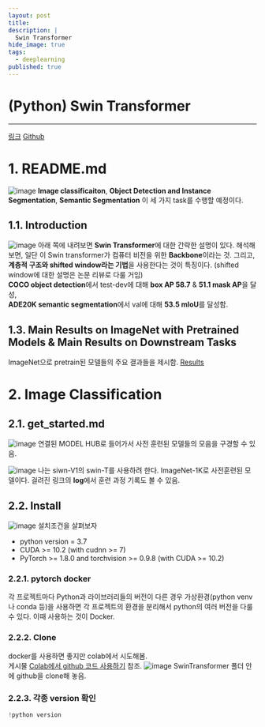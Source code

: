 ```yaml
---
layout: post
title: 
description: |
  Swin Transformer
hide_image: true
tags:
  - deeplearning
published: true
---
```


# (Python) Swin Transformer 
* * *
[링크](https://github.com/microsoft/Swin-Transformer/blob/main/models/swin_transformer.py)
[Github](https://github.com/microsoft/Swin-Transformer)

# 1. README.md
![image](https://user-images.githubusercontent.com/69246778/177745316-6af7f2c0-ede7-4d7a-8e4c-0a4b0afeb5a3.png)
**Image classificaiton**, **Object Detection and Instance Segmentation**,  **Semantic Segmentation** 이 세 가지 task를
수행할 예정이다. 

## 1.1. Introduction
![image](https://user-images.githubusercontent.com/69246778/177745833-3da91bb6-577c-4b26-8772-e93fafb03fad.png)
아래 쪽에 내려보면 **Swin Transformer**에 대한 간략한 설명이 있다. 해석해보면, 일단 이 Swin transformer가 컴퓨터 비전을 위한 **Backbone**이라는 것. 
그리고, **계층적 구조와 shifted window라는 기법**을 사용한다는 것이 특징이다. (shifted window에 대한 설명은 논문 리뷰로 다룰 거임)   
**COCO object detection**에서 test-dev에 대해 **box AP 58.7** & **51.1 mask AP**을 달성,   
**ADE20K semantic segmentation**에서 val에 대해 **53.5 mIoU**를 달성함. 

## 1.3. Main Results on ImageNet with Pretrained Models & Main Results on Downstream Tasks
ImageNet으로 pretrain된 모델들의 주요 결과들을 제시함. 
[Results](https://github.com/microsoft/Swin-Transformer#main-results-on-imagenet-with-pretrained-models)

# 2. Image Classification
## 2.1. get_started.md
![image](https://user-images.githubusercontent.com/69246778/177749047-1a2905ef-df16-45f5-a3f5-ac643014c3ab.png)
연결된 MODEL HUB로 들어가서 사전 훈련된 모델들의 모음을 구경할 수 있음.     

![image](https://user-images.githubusercontent.com/69246778/177750465-a76b6bce-254b-4c51-abde-4577fcf9ebb4.png)
나는 siwn-V1의 swin-T를 사용하려 한다. ImageNet-1K로 사전훈련된 모델이다. 걸려진 링크의 **log**에서 훈련 과정 기록도
볼 수 있음.

## 2.2. Install
![image](https://user-images.githubusercontent.com/69246778/177751205-7b97fdc5-a80f-47b5-b3db-8663fe02d595.png)
설치조건을 살펴보자   
* python version = 3.7
* CUDA >= 10.2  (with cudnn >= 7)
* PyTorch >= 1.8.0 and torchvision >= 0.9.8 (with CUDA >= 10.2)

### 2.2.1. pytorch docker
각 프로젝트마다 Python과 라이브러리들의 버전이 다른 경우 가상환경(python venv나 conda 등)을 사용하면 
각 프로젝트의 환경을 분리해서 python의 여러 버전을 다룰 수 있다. 이때 사용하는 것이 Docker.

### 2.2.2. Clone
docker를 사용하면 좋지만 colab에서 시도해봄.   
게시물 [Colab에서 github 코드 사용하기](https://udayeon.github.io/2022/07/07/gitClone/) 참조.
![image](https://user-images.githubusercontent.com/69246778/177752506-c4fd2bcc-6a07-422b-975c-41fdedd13935.png)
SwinTransformer 폴더 안에 github을 clone해 놓음.

### 2.2.3. 각종 version 확인
```py
!python version
```



